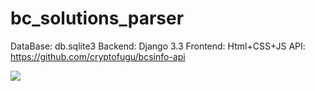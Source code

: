 # bc_solutions_parser

DataBase: db.sqlite3
Backend: Django 3.3
Frontend: Html+CSS+JS
API: https://github.com/cryptofugu/bcsinfo-api

<p>
  <img src="https://sun9-44.userapi.com/impg/UbARESkvzQOtEbzX_EMx3z7f9YyMHgOQejDI8g/gRz2THpM23M.jpg?size=1288x586&quality=96&proxy=1&sign=ab3c1b1d0b2a04d79cf2322b1e989d81&type=album">
</p>
